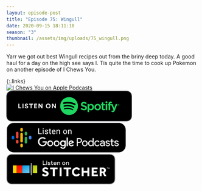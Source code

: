 ```yaml
---
layout: episode-post
title: "Episode 75: Wingull"
date: 2020-09-15 18:11:18
season: "3"
thumbnail: /assets/img/uploads/75_wingull.png
---
```

Yarr we got out best Wingull recipes out from the briny deep today. A good haul for a day on the high see says I. Tis quite the time to cook up Pokemon on another episode of I Chews You.

{:.links}  
[![I Chews You on Apple Podcasts](https://linkmaker.itunes.apple.com/en-us/badge-lrg.svg?releaseDate=2019-04-16T00:00:00Z&kind=podcast&bubble=podcasts)](https://podcasts.apple.com/us/podcast/75-wingull/id1455409177?i=1000489772736)  [![I Chews You on Spotify](/assets/img/uploads/spotify-badge-button.svg)](https://open.spotify.com/episode/7cm58fqasxmzroVOijwfZi)  [![I Chews You on Google Podcasts](/assets/img/uploads/google-podcasts-badge-button.svg)](https://podcasts.google.com/feed/aHR0cHM6Ly9pY2hld3N5b3UubGlic3luLmNvbS9yc3M/episode/NmM4ZWM0MTMtOGEwNS00ZWY0LWI1MzgtOGY2ZGNjNWIwYzRk?sa=X&ved=2ahUKEwib5vWjsOzrAhVNUs0KHQsmCNQQkfYCegQIARAF)  [![I Chews You on Stitcher](/assets/img/uploads/stitcher-badge-button.svg)](https://www.stitcher.com/s?eid=77382956)
